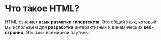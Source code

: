 Что такое HTML?
=====================

HTML означает **язык разметки гипертекста**. Это общий язык, который мы используем для **разработки** интерактивных и динамических **веб-страниц**. Это язык всемирной паутины.
